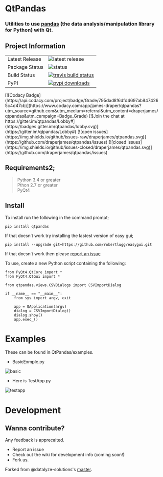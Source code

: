 # QtPandas

### Utilities to use [pandas](https://github.com/pandas-dev/pandas)  (the data analysis/manipulation library for Python) with Qt.

## Project Information

<table>
    <tr>
        <td>Latest Release</td>
        <td><img src="https://img.shields.io/pypi/v/qtpandas.svg" alt="latest release" /></td>
    </tr>
    <tr>
        <td>Package Status</td>
        <td><img src="https://img.shields.io/pypi/status/qtpandas.svg" alt="status" /></td>
    </tr>
    <tr>
        <td>Build Status</td>
        <td>
            <a href="https://travis-ci.org/draperjames/qtpandas">
            <img src="https://travis-ci.org/draperjames/qtpandas.svg?branch=master" alt="travis build status" />
            </a>
        </td>
    </tr>
    <tr>
      <td>PyPI</td>
      <td>
        <a href="https://pypi.python.org/pypi/qtpandas/">
        <img src="https://img.shields.io/pypi/dm/qtpandas.svg" alt="pypi downloads" />
        </a>
      </td>
    </tr>
</table>
[![Codacy Badge](https://api.codacy.com/project/badge/Grade/795dad8f6dfd4697ab8474265c4d47cb)](https://www.codacy.com/app/james-draper/qtpandas?utm_source=github.com&amp;utm_medium=referral&amp;utm_content=draperjames/qtpandas&amp;utm_campaign=Badge_Grade)
[![Join the chat at https://gitter.im/qtpandas/Lobby#](https://badges.gitter.im/qtpandas/lobby.svg)](https://gitter.im/qtpandas/Lobby#)
[![open issues](https://img.shields.io/github/issues-raw/draperjames/qtpandas.svg)](https://github.com/draperjames/qtpandas/issues)
[![closed issues](https://img.shields.io/github/issues-closed/draperjames/qtpandas.svg)](https://github.com/draperjames/qtpandas/issues)

## Requirements2;
> Python 3.4 or greater    
> Pthon 2.7 or greater     
> PyQt4

## Install
To install run the following in the command prompt;
```
pip install qtpandas
```
If that doesn't work try installing the lastest version of easy gui;
```
pip install --upgrade git+https://github.com/robertlugg/easygui.git
```
If that doesn't work then please [report an issue](https://github.com/draperjames/qtpandas/issues)

To use, create a new Python script containing the following:
```
from PyQt4.QtCore import *
from PyQt4.QtGui import *

from qtpandas.views.CSVDialogs import CSVImportDialog

if __name__ == "__main__":
    from sys import argv, exit

    app = QApplication(argv)
    dialog = CSVImportDialog()
    dialog.show()
    app.exec_()
```

# Examples

These can be found in QtPandas/examples.

- BasicExmple.py

![basic](images/BasicExample_screen_shot.PNG)

- Here is TestApp.py

![testapp](images/TestApp_screen_shot.PNG)

# Development

## Wanna contribute?
Any feedback is apprecaited.
- Report an issue
- Check out the wiki for development info (coming soon!)
- Fork us.

Forked from @datalyze-solutions's [master](https://github.com/datalyze-solutions/pandas-qt).

